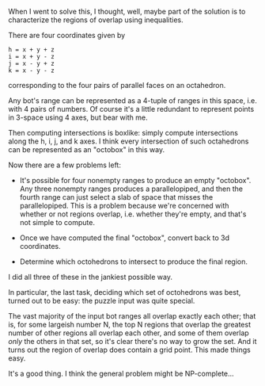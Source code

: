 When I went to solve this, I thought,
well, maybe part of the solution is to characterize the regions of overlap using inequalities.

There are four coordinates given by

    h = x + y + z
    i = x + y - z
    j = x - y + z
    k = x - y - z

corresponding to the four pairs of parallel faces on an octahedron.

Any bot's range can be represented as a 4-tuple of ranges in this space,
i.e. with 4 pairs of numbers.
Of course it's a little redundant to represent points in 3-space using 4 axes,
but bear with me.

Then computing intersections is boxlike: simply compute intersections
along the h, i, j, and k axes. I think every intersection of such
octahedrons can be represented as an "octobox" in this way.

Now there are a few problems left:

*   It's possible for four nonempty ranges to produce an empty
    "octobox". Any three nonempty ranges produces a parallelopiped, and
    then the fourth range can just select a slab of space that misses
    the parallelopiped. This is a problem because we're concerned with
    whether or not regions overlap, i.e. whether they're empty, and
    that's not simple to compute.

*   Once we have computed the final "octobox", convert back to 3d
    coordinates.

*   Determine which octohedrons to intersect to produce the final
    region.

I did all three of these in the jankiest possible way.

In particular, the last task,
deciding which set of octohedrons was best, turned out to be easy:
the puzzle input was quite special.

The vast majority of the input bot ranges all overlap exactly each other;
that is, for some largeish number N,
the top N regions that overlap the greatest number of other regions
all overlap each other, and some of them overlap *only* the others in that set,
so it's clear there's no way to grow the set.
And it turns out the region of overlap does contain a grid point.
This made things easy.

It's a good thing. I think the general problem might be NP-complete...
